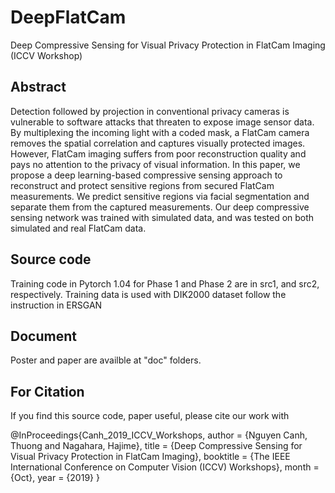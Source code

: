 # DeepFlatCam
Deep Compressive Sensing for Visual Privacy Protection in FlatCam Imaging (ICCV Workshop)

## Abstract 

Detection followed by projection in conventional privacy cameras is vulnerable to software attacks that threaten to expose image sensor data. By multiplexing the incoming light with a coded mask, a FlatCam camera removes the spatial correlation and captures visually protected images. However, FlatCam imaging suffers from poor reconstruction quality and pays no attention to the privacy of visual information. In this paper, we propose a deep learning-based compressive sensing approach to reconstruct and protect sensitive regions from secured FlatCam measurements. We predict sensitive regions via facial segmentation and separate them from the captured measurements. Our deep compressive sensing network was trained with simulated data, and was tested on both simulated and real FlatCam data.

## Source code
Training code in Pytorch 1.04 for Phase 1 and Phase 2 are in src1, and src2, respectively. 
Training data is used with DIK2000 dataset follow the instruction in ERSGAN 

## Document
Poster and paper are availble at "doc" folders. 

## For Citation 
If you find this source code, paper useful, please cite our work with

@InProceedings{Canh_2019_ICCV_Workshops,
author = {Nguyen Canh, Thuong and Nagahara, Hajime},
title = {Deep Compressive Sensing for Visual Privacy Protection in FlatCam Imaging},
booktitle = {The IEEE International Conference on Computer Vision (ICCV) Workshops},
month = {Oct},
year = {2019}
}

